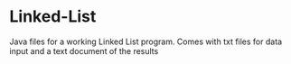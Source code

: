 # Linked-List
Java files for a working Linked List program. Comes with txt files for data input and a text document of the results
